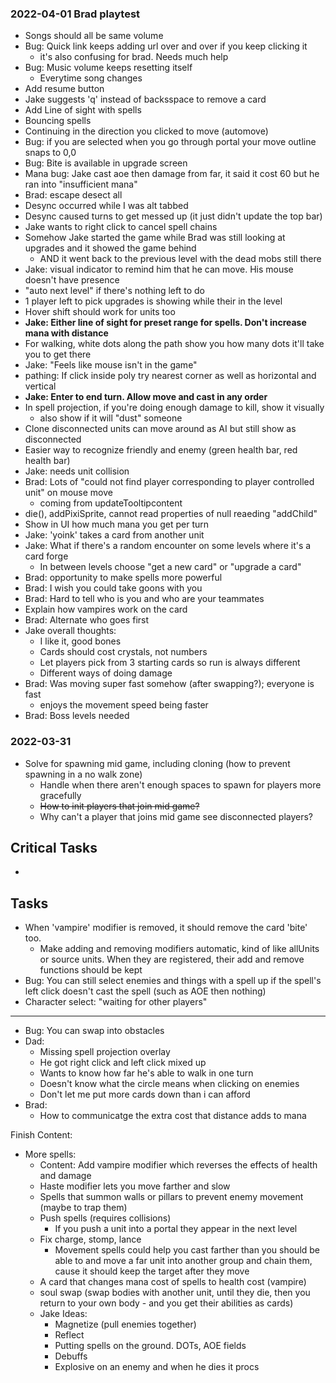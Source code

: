 
### 2022-04-01 Brad playtest
- Songs should all be same volume
- Bug: Quick link keeps adding url over and over if you keep clicking it
    - it's also confusing for brad.  Needs much help
- Bug: Music volume keeps resetting itself
    - Everytime song changes
- Add resume button
- Jake suggests 'q' instead of backsspace to remove a card
- Add Line of sight with spells
- Bouncing spells
- Continuing in the direction you clicked to move (automove)
- Bug: if you are selected when you go through portal your move outline snaps to 0,0
- Bug: Bite is available in upgrade screen
- Mana bug: Jake cast aoe then damage from far, it said it cost 60 but he ran into "insufficient mana"
- Brad: escape desect all 
- Desync occurred while I was alt tabbed
- Desync caused turns to get messed up (it just didn't update the top bar)
- Jake wants to right click to cancel spell chains
- Somehow Jake started the game while Brad was still looking at upgrades and it showed the game behind
    - AND it went back to the previous level with the dead mobs still there
- Jake: visual indicator to remind him that he can move. His mouse doesn't have presence
- "auto next level" if there's nothing left to do
- 1 player left to pick upgrades is showing while their in the level
- Hover shift should work for units too
- **Jake: Either line of sight for preset range for spells.  Don't increase mana with distance**
- For walking, white dots along the path show you how many dots it'll take you to get there
- Jake: "Feels like mouse isn't in the game"
- pathing: If click inside poly try nearest corner as well as horizontal and vertical
- **Jake: Enter to end turn.  Allow move and cast in any order**
- In spell projection, if you're doing enough damage to kill, show it visually
    - also show if it will "dust" someone
- Clone disconnected units can move around as AI but still show as disconnected
- Easier way to recognize friendly and enemy (green health bar, red health bar)
- Jake: needs unit collision
- Brad: Lots of "could not find player corresponding to player controlled unit" on mouse move
    - coming from updateTooltipcontent
- die(), addPixiSprite, cannot read properties of null reaeding "addChild"
- Show in UI how much mana you get per turn
- Jake: 'yoink' takes a card from another unit
- Jake: What if there's a random encounter on some levels where it's a card forge
    - In between levels choose "get a new card" or "upgrade a card"
- Brad: opportunity to make spells more powerful
- Brad: I wish you could take goons with you
- Brad: Hard to tell who is you and who are your teammates
- Explain how vampires work on the card
- Brad: Alternate who goes first
- Jake overall thoughts:
    - I like it, good bones
    - Cards should cost crystals, not numbers
    - Let players pick from 3 starting cards so run is always different
    - Different ways of doing damage
- Brad: Was moving super fast somehow (after swapping?); everyone is fast
    - enjoys the movement speed being faster
- Brad: Boss levels needed

### 2022-03-31
- Solve for spawning mid game, including cloning (how to prevent spawning in a no walk zone)
    - Handle when there aren't enough spaces to spawn for players more gracefully
    - ~~How to init players that join mid game?~~
    - Why can't a player that joins mid game see disconnected players?
## Critical Tasks
-
## Tasks
- When 'vampire' modifier is removed, it should remove the card 'bite' too.
    - Make adding and removing modifiers automatic, kind of like allUnits or source units.  When they are registered, their
    add and remove functions should be kept
- Bug: You can still select enemies and things with a spell up if the spell's left click doesn't cast the spell (such as AOE then nothing)
- Character select: "waiting  for other players"
---
- Bug: You can swap into obstacles
- Dad:
    - Missing spell projection overlay
    - He got right click and left click mixed up
    - Wants to know how far he's able to walk in one turn
    - Doesn't know what the circle means when clicking on enemies
    - Don't let me put more cards down than i can afford
- Brad:
    - How to communicatge the extra cost that distance adds to mana

Finish Content:
- More spells:
    - Content: Add vampire modifier which reverses the effects of health and damage
    - Haste modifier lets you move farther and slow
    - Spells that summon walls or pillars to prevent enemy movement (maybe to trap them)
    - Push spells (requires collisions)
        - If you push a unit into a portal they appear in the next level
    - Fix charge, stomp, lance
        - Movement spells could help you cast farther than you should be able to and move a far unit into another group and chain them, cause it should keep the target after they move
    - A card that changes mana cost of spells to health cost (vampire)
    - soul swap (swap bodies with another unit, until they die, then you return to your own body - and you get their abilities as cards)
    - Jake Ideas:
        - Magnetize (pull enemies together)
        - Reflect
        - Putting spells on the ground. DOTs, AOE fields
        - Debuffs
        - Explosive on an enemy and when he dies it procs